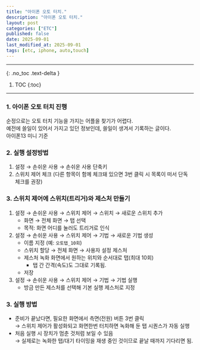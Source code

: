 ```yaml
---
title: "아이폰 오토 터치."
description: "아이폰 오토 터치."
layout: post
categories: ["ETC"]
published: false
date: 2025-09-01
last_modified_at: 2025-09-01
tags: [etc, iphone, auto,touch]
---
```

---
{: .no_toc .text-delta }

1. TOC
{:toc}
---

<!-- 글의 제목은 ##
    나머지 큰 제목은 ###
    이후 나머지는 3개이상 -->

### 1. 아이폰 오토 터치 진행
순정으로는 오토 터치 기능을 가지는 어플을 찾기가 어렵다.<br>
예전에 쓸일이 있어서 가지고 있던 정보인데, 쓸일이 생겨서 기록하는 글이다.<br>
아이폰13 미니 기준

### 2. 실행 설정방법
1. 설정 → 손쉬운 사용 → 손쉬운 사용 단축키
2. 스위치 제어 체크 (다른 항목이 함께 체크돼 있으면 3번 클릭 시 목록이 떠서 단독 체크를 권장)

### 3. 스위치 제어에 스위치(트리거)와 제스처 만들기
1. 설정 → 손쉬운 사용 → 스위치 제어 → 스위치 → 새로운 스위치 추가
   - 화면 → 전체 화면 → 탭 선택  
   - 목적: 화면 어디를 눌러도 트리거로 인식
2. 설정 → 손쉬운 사용 → 스위치 제어 → 기법 → 새로운 기법 생성
   - 이름 지정 (예: `오토탭_10회`)
   - 스위치 할당 → 전체 화면 → 사용자 설정 제스처
   - 제스처 녹화 화면에서 원하는 위치와 순서대로 탭(최대 10회)  
     - 탭 간 간격(속도)도 그대로 기록됨.
   - 저장
3. 설정 → 손쉬운 사용 → 스위치 제어 → 기법 → 기법 실행
   - 방금 만든 제스처를 선택해 기본 실행 제스처로 지정

### 3. 실행 방법
- 준비가 끝났다면, 필요한 화면에서 측면(전원) 버튼 3번 클릭  
  → 스위치 제어가 활성화되고 화면한번 터치하면 녹화해 둔 탭 시퀀스가 자동 실행
- 처음 실행 시 장치가 멈춘 것처럼 보일 수 있음  
  → 실제로는 녹화한 탭/대기 타이밍을 재생 중인 것이므로 끝날 때까지 기다리면 됨.
